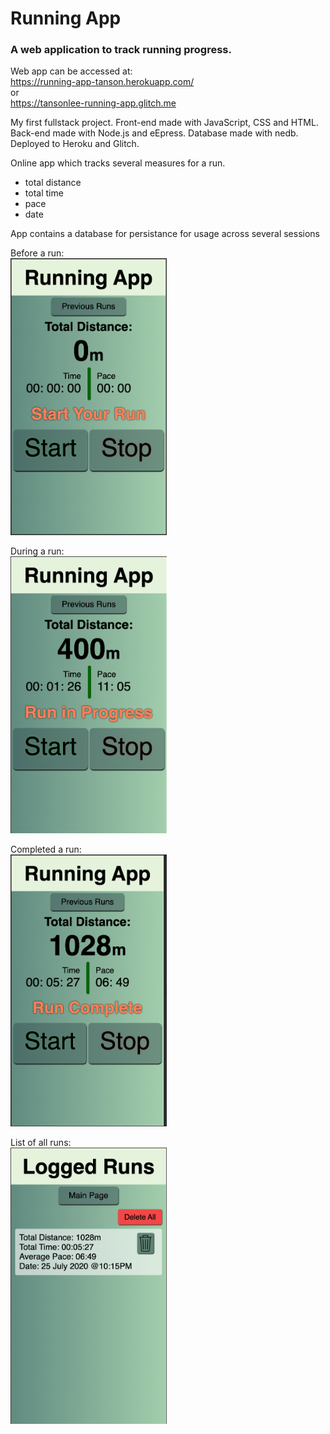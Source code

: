 # Running App

### A web application to track running progress.

Web app can be accessed at:<br>
https://running-app-tanson.herokuapp.com/<br>
or<br>
https://tansonlee-running-app.glitch.me

My first fullstack project. Front-end made with JavaScript, CSS and HTML. Back-end made with Node.js and eEpress. Database made with nedb. Deployed to Heroku and Glitch.

Online app which tracks several measures for a run.
* total distance
* total time
* pace
* date

App contains a database for persistance for usage across several sessions

Before a run: <br>
<img src="images/before-run.png" width="250px">

During a run:<br>
<img src="images/during-run.png" width="250px">

Completed a run:<br>
<img src="images/run-complete.png" width="250px">

List of all runs:<br>
<img src="images/database.png" width="250px">
